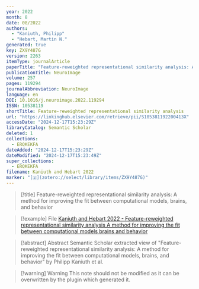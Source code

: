```yaml
---
year: 2022
month: 8
date: 08/2022
authors:
  - "Kaniuth, Philipp"
  - "Hebart, Martin N."
generated: true
key: ZX9Y487G
version: 2263
itemType: journalArticle
paperTitle: "Feature-reweighted representational similarity analysis: A method for improving the fit between computational models, brains, and behavior"
publicationTitle: NeuroImage
volume: 257
pages: 119294
journalAbbreviation: NeuroImage
language: en
DOI: 10.1016/j.neuroimage.2022.119294
ISSN: 10538119
shortTitle: Feature-reweighted representational similarity analysis
url: "https://linkinghub.elsevier.com/retrieve/pii/S105381192200413X"
accessDate: "2024-12-17T15:23:29Z"
libraryCatalog: Semantic Scholar
deleted: 1
collections:
  - ERQKEKFA
dateAdded: "2024-12-17T15:23:29Z"
dateModified: "2024-12-17T15:23:49Z"
super_collections:
  - ERQKEKFA
filename: Kaniuth and Hebart 2022
marker: "[🇿](zotero://select/library/items/ZX9Y487G)"
---
```


> [!title] Feature-reweighted representational similarity analysis: A method for improving the fit between computational models, brains, and behavior

> [!example] File
> [Kaniuth and Hebart 2022 - Feature-reweighted representational similarity analysis A method for improving the fit between computational models brains and behavior](/Papers/PDFs/Kaniuth%20and%20Hebart%202022%20-%20Feature-reweighted%20representational%20similarity%20analysis%20A%20method%20for%20improving%20the%20fit%20between%20computational%20models%20brains%20and%20behavior.pdf)

> [!abstract] Abstract
> Semantic Scholar extracted view of "Feature-reweighted representational similarity analysis: A method for improving the fit between computational models, brains, and behavior" by Philipp Kaniuth et al.

>[!warning] Warning
> This note should not be modified as it can be overwritten by the plugin which generated it.

